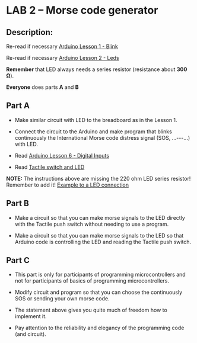 LAB 2 – Morse code generator 
============================

## Description:

Re-read if necessary [Arduino Lesson 1 - Blink](https://learn.adafruit.com/adafruit-arduino-lesson-1-blink)

Re-read if necessary [Arduino Lesson 2 - Leds](https://learn.adafruit.com/adafruit-arduino-lesson-2-leds) 

**Remember** that LED always needs a series resistor (resistance about **300 Ω**). 

**Everyone** does parts **A** and **B**

## Part A 

- Make similar circuit with LED to the breadboard as in the Lesson 1. 

- Connect the circuit to the Arduino and make program that blinks continuously the International Morse code distress signal (SOS, …---…) with LED. 

- Read [Arduino Lesson 6 - Digital Inputs](https://learn.adafruit.com/adafruit-arduino-lesson-6-digital-inputs/push-switches) 

- Read [Tactile switch and LED](https://www.buildcircuit.com/arduino-project-7-button-tactile-switch-and-led/) 

 

**NOTE:** The instructions above are missing the 220 ohm LED series resistor! Remember to add it! 
[Example to a LED connection](https://content.instructables.com/ORIG/FB2/R6QQ/KAJNB1VE/FB2R6QQKAJNB1VE.png?auto=webp&fit=bounds&frame=1&width=1024auto=webp&frame=1&height=300)

## Part B 

- Make a circuit so that you can make morse signals to the LED directly with the Tactile push switch without needing to use a program. 

- Make a circuit so that you can make morse signals to the LED so that Arduino code is controlling the LED and reading the Tactile push switch. 

## Part C 

- This part is only for participants of programming microcontrollers and not for participants of basics of programming microcontrollers. 

- Modify circuit and program so that you can choose the continuously SOS or sending your own morse code. 

- The statement above gives you quite much of freedom how to implement it. 

- Pay attention to the reliability and elegancy of the programming code (and circuit). 